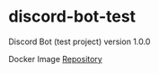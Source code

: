 # discord-bot-test
Discord Bot (test project) version 1.0.0

Docker Image [Repository](https://hub.docker.com/r/sgallardocl/node-discord-bot)
